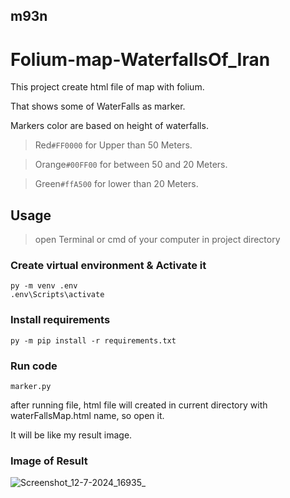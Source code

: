 **m93n**
--------
# Folium-map-WaterfallsOf_Iran

This project create html file of map with folium.

That shows some of WaterFalls as marker.

Markers color are based on height of waterfalls.
> Red`#FF0000` for Upper than 50 Meters.

> Orange`#00FF00` for between 50 and 20 Meters.

> Green`#ffA500` for lower than 20 Meters.

## Usage
> open Terminal or cmd of your computer in project directory
### Create virtual environment & Activate it
```
py -m venv .env
.env\Scripts\activate
```
### Install requirements
```
py -m pip install -r requirements.txt
```
### Run code
```
marker.py
```

after running file, html file will created in current directory with waterFallsMap.html name, so open it.

It will be like my result image.

### Image of Result
![Screenshot_12-7-2024_16935_](https://github.com/user-attachments/assets/0a28c2f8-77eb-4935-b51a-a58463c374ec)
